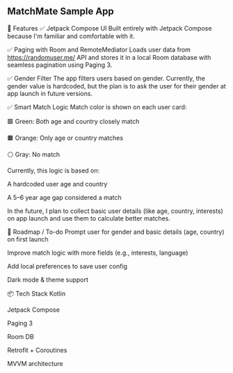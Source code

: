 ## MatchMate Sample App

🔧 Features
✅ Jetpack Compose UI
Built entirely with Jetpack Compose because I'm familiar and comfortable with it.

✅ Paging with Room and RemoteMediator
Loads user data from https://randomuser.me/ API and stores it in a local Room database with seamless pagination using Paging 3.

✅ Gender Filter
The app filters users based on gender. Currently, the gender value is hardcoded, but the plan is to ask the user for their gender at app launch in future versions.

✅ Smart Match Logic
Match color is shown on each user card:

🟩 Green: Both age and country closely match

🟧 Orange: Only age or country matches

⚪ Gray: No match

Currently, this logic is based on:

A hardcoded user age and country

A 5–6 year age gap considered a match

In the future, I plan to collect basic user details (like age, country, interests) on app launch and use them to calculate better matches.

🚧 Roadmap / To-do
Prompt user for gender and basic details (age, country) on first launch

Improve match logic with more fields (e.g., interests, language)

Add local preferences to save user config

Dark mode & theme support

📦 Tech Stack
Kotlin

Jetpack Compose

Paging 3

Room DB

Retrofit + Coroutines

MVVM architecture